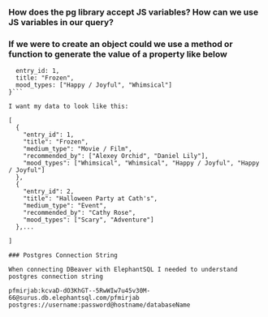 ### How does the pg library accept JS variables? How can we use JS variables in our query?

### If we were to create an object could we use a method or function to generate the value of a property like below

```{
  entry_id: 1,
  title: "Frozen",
  mood_types: ["Happy / Joyful", "Whimsical"]
}```

I want my data to look like this:

[
  {
    "entry_id": 1,
    "title": "Frozen",
    "medium_type": "Movie / Film",
    "recommended_by": ["Alexey Orchid", "Daniel Lily"],
    "mood_types": ["Whimsical", "Whimsical", "Happy / Joyful", "Happy / Joyful"]
  },
  {
    "entry_id": 2,
    "title": "Halloween Party at Cath's",
    "medium_type": "Event",
    "recommended_by": "Cathy Rose",
    "mood_types": ["Scary", "Adventure"]
  },...

]

### Postgres Connection String

When connecting DBeaver with ElephantSQL I needed to understand postgres connection string

pfmirjab:kcvaD-dO3KhGT--5RwWIw7u45v30M-66@surus.db.elephantsql.com/pfmirjab
postgres://username:password@hostname/databaseName


